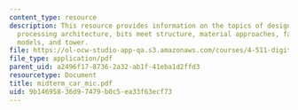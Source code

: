 ```yaml
---
content_type: resource
description: This resource provides information on the topics of design interaction,
  processing architecture, bits meet structure, material approaches, fabricating the
  models, and tower.
file: https://ol-ocw-studio-app-qa.s3.amazonaws.com/courses/4-511-digital-mock-up-workshop-spring-2006/9b14695836d97479b0c5ea33f63ecf73_midterm_car_mic.pdf
file_type: application/pdf
parent_uid: a2496f17-8736-2a32-ab1f-41eba1d2ffd3
resourcetype: Document
title: midterm_car_mic.pdf
uid: 9b146958-36d9-7479-b0c5-ea33f63ecf73
---
```

